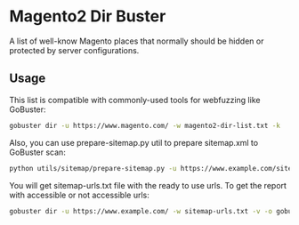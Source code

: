 # Magento2 Dir Buster

A list of well-know Magento places that normally should be hidden or protected by server configurations.

## Usage

This list is compatible with commonly-used tools for webfuzzing like GoBuster:

```bash
gobuster dir -u https://www.magento.com/ -w magento2-dir-list.txt -k
```

Also, you can use prepare-sitemap.py util to prepare sitemap.xml to GoBuster scan:

```bash
python utils/sitemap/prepare-sitemap.py -u https://www.example.com/sitemap.xml -bu https://www.example.com/
```

You will get sitemap-urls.txt file with the ready to use urls. To get the report with accessible or not accessible urls:

```bash
gobuster dir -u https://www.example.com/ -w sitemap-urls.txt -v -o gobuster-report.txt
```
